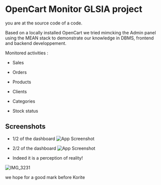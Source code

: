 
# OpenCart Monitor GLSIA project 

you are at the source code of a code.

Based on a locally installed OpenCart we tried mimcking the Admin panel using the MEAN stack to demonstrate our knowledge in DBMS, frontend and backend developpement.

Monitored activities : 

- Sales

- Orders

- Products 

- Clients

- Categories 

- Stock status 





## Screenshots

- 1/2 of the dashboard 
![App Screenshot](https://github.com/6aleb3ilem/sgbdproject/assets/121716974/3ea989a3-9aec-4ced-a8f6-16ee8fb23866)

- 2/2 of the dashboard
![App Screenshot](https://github.com/6aleb3ilem/sgbdproject/assets/121716974/114b302e-76e7-4ccf-b252-f76fa52efe02)


- Indeed it is a perception of reality!

![IMG_3231](https://github.com/6aleb3ilem/sgbdproject/assets/121716974/fd00d7d9-7ffd-49c6-a56d-31d37a5b3429)


 we hope for a good mark before Korite
